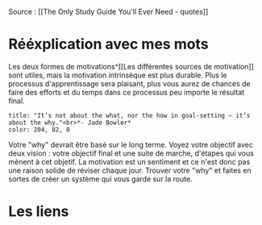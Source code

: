 Source : [[The Only Study Guide You'll Ever Need - quotes]]
# Rééxplication avec mes mots
Les deux formes de motivations^[[Les différentes sources de motivation]] sont utiles, mais la motivation intrinsèque est plus durable. Plus le processus d'apprentissage sera plaisant, plus vous aurez de chances de faire des efforts et du temps dans ce processus peu importe le résultat final.

```ad-quote
title: "It’s not about the what, nor the how in goal-setting – it’s about the why."<br>*- Jade Bowler*
color: 204, 82, 0
```

Votre "why" devrait être basé sur le long terme. Voyez votre objectif avec deux vision : votre objectif final et une suite de marche, d'étapes qui vous mènent à cet objetif. La motivation est un sentiment et ce n'est donc pas une raison solide de réviser chaque jour. Trouver votre "why" et faites en sortes de créer un système qui vous garde sur la route.
# Les liens
